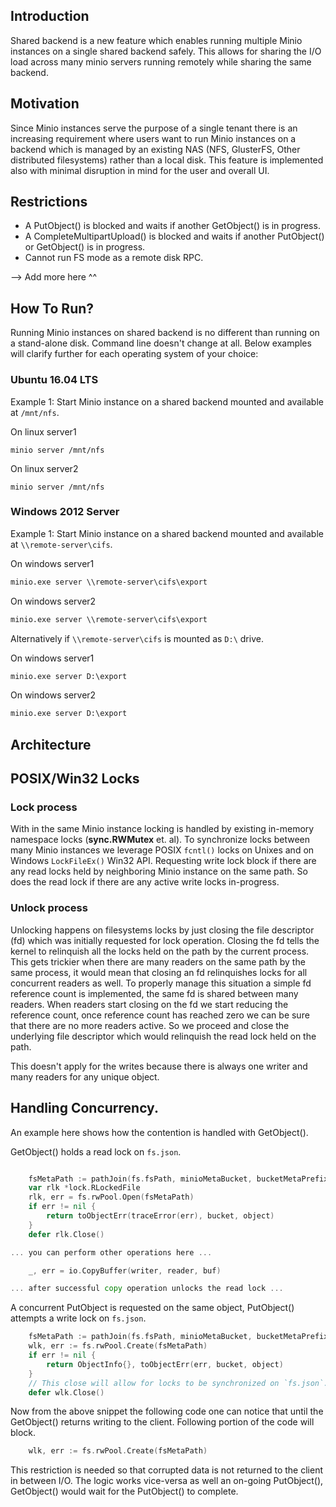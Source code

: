 Introduction
------------

Shared backend is a new feature which enables running multiple Minio instances on a single shared backend safely. This allows for sharing the I/O load across many minio servers running remotely while sharing the same backend.

Motivation
----------

Since Minio instances serve the purpose of a single tenant there is an increasing requirement where users want to run Minio instances on a backend which is managed by an existing NAS (NFS, GlusterFS, Other distributed filesystems) rather than a local disk. This feature is implemented also with minimal disruption in mind for the user and overall UI.

Restrictions
------------

* A PutObject() is blocked and waits if another GetObject() is in progress.
* A CompleteMultipartUpload() is blocked and waits if another PutObject() or GetObject() is in progress.
* Cannot run FS mode as a remote disk RPC.

--> Add more here ^^

## How To Run?

Running Minio instances on shared backend is no different than running on a stand-alone disk. Command line doesn't change at all. Below examples will clarify further for each operating system of your choice:

### Ubuntu 16.04 LTS

Example 1: Start Minio instance on a shared backend mounted and available at `/mnt/nfs`.

On linux server1
```shell
minio server /mnt/nfs
```

On linux server2
```shell
minio server /mnt/nfs
```

### Windows 2012 Server

Example 1: Start Minio instance on a shared backend mounted and available at `\\remote-server\cifs`.

On windows server1
```cmd
minio.exe server \\remote-server\cifs\export
```

On windows server2
```cmd
minio.exe server \\remote-server\cifs\export
```

Alternatively if `\\remote-server\cifs` is mounted as `D:\` drive.

On windows server1
```cmd
minio.exe server D:\export
```

On windows server2
```cmd
minio.exe server D:\export
```

Architecture
------------------

## POSIX/Win32 Locks

### Lock process

With in the same Minio instance locking is handled by existing in-memory namespace locks (**sync.RWMutex** et. al).  To synchronize locks between many Minio instances we leverage POSIX `fcntl()` locks on Unixes and on Windows `LockFileEx()` Win32 API. Requesting write lock block if there are any read locks held by neighboring Minio instance on the same path. So does the read lock if there are any active write locks in-progress.

### Unlock process

Unlocking happens on filesystems locks by just closing the file descriptor (fd) which was initially requested for lock operation. Closing the fd tells the kernel to relinquish all the locks held on the path by the current process. This gets trickier when there are many readers on the same path by the same process, it would mean that closing an fd relinquishes locks for all concurrent readers as well. To properly manage this situation a simple fd reference count is implemented, the same fd is shared between many readers. When readers start closing on the fd we start reducing the reference count, once reference count has reached zero we can be sure that there are no more readers active. So we proceed and close the underlying file descriptor which would relinquish the read lock held on the path.

This doesn't apply for the writes because there is always one writer and many readers for any unique object.

## Handling Concurrency.

An example here shows how the contention is handled with GetObject().

GetObject() holds a read lock on `fs.json`.
```go

	fsMetaPath := pathJoin(fs.fsPath, minioMetaBucket, bucketMetaPrefix, bucket, object, fsMetaJSONFile)
	var rlk *lock.RLockedFile
	rlk, err = fs.rwPool.Open(fsMetaPath)
	if err != nil {
		return toObjectErr(traceError(err), bucket, object)
	}
	defer rlk.Close()

... you can perform other operations here ...

	_, err = io.CopyBuffer(writer, reader, buf)

... after successful copy operation unlocks the read lock ...

```

A concurrent PutObject is requested on the same object, PutObject() attempts a write lock on `fs.json`.

```go
	fsMetaPath := pathJoin(fs.fsPath, minioMetaBucket, bucketMetaPrefix, bucket, object, fsMetaJSONFile)
	wlk, err := fs.rwPool.Create(fsMetaPath)
	if err != nil {
		return ObjectInfo{}, toObjectErr(err, bucket, object)
	}
	// This close will allow for locks to be synchronized on `fs.json`.
	defer wlk.Close()
```

Now from the above snippet the following code one can notice that until the GetObject() returns writing to the client. Following portion of the code will block.

```go
	wlk, err := fs.rwPool.Create(fsMetaPath)
```

This restriction is needed so that corrupted data is not returned to the client in between I/O. The logic works vice-versa as well an on-going PutObject(), GetObject() would wait for the PutObject() to complete.

